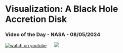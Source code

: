# Visualization: A Black Hole Accretion Disk
### Video of the Day - NASA - 08/05/2024
[![watch on youtube](https://img.youtube.com/vi/l36UkYtq6m0/mqdefault.jpg)](https://www.youtube.com/embed/l36UkYtq6m0?rel=0)&nbsp; &nbsp; &nbsp; <img src="https://github-readme-streak-stats.herokuapp.com/?user=tempo-riz&theme=radical" >



  
